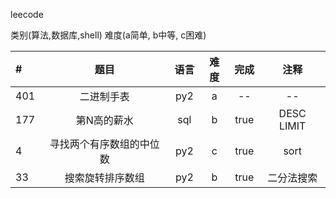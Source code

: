 leecode

类别(算法,数据库,shell)
难度(a简单, b中等, c困难)

|#|题目|语言|难度|完成|注释|
|:-|:-:|:-:|:-:|:-:|:-:|
|401|二进制手表|py2|a|--|--|
|177| 第N高的薪水|sql|b|true|DESC LIMIT|
|4| 寻找两个有序数组的中位数 |py2|c|true|sort|
|33| 搜索旋转排序数组 |py2|b|true|二分法搜索|



